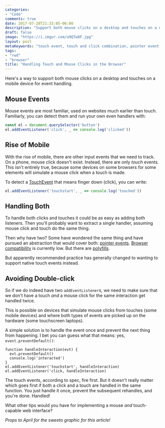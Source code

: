 ```yaml
---
categories:
- "Code"
comments: true
date: 2017-07-28T21:33:05-06:00
description: "Support both mouse clicks on a desktop and touches on a mobile device for event handling."
draft: false
image: "https://i.imgur.com/a9QTw8F.jpg"
layout: post
metaKeywords: "touch event, touch and click combination, pointer event, polyfill, addeventlistener, touchstart, touchclick"
tags:
- "rwd"
- "browser"
title: "Handling Touch and Mouse Clicks in the Browser"
---
```


Here's a way to support both mouse clicks on a desktop and touches on a mobile device for event handling.

<!--more-->

## Mouse Events

Mouse events are most familiar, used on websites much earlier than touch.  Familiarly, you can detect them and run your own even handlers with:

```js
const el = document.querySelector('button')
el.addEventListener('click', _ => console.log('clicked'))
```

## Rise of Mobile

With the rise of mobile, there are other input events that we need to track.  On a phone, mouse click doesn't exist.  Instead, there are only *touch* events.  This isn't entirely true, because some devices on some browsers for some elements will simulate a mouse click when a touch is made.

To detect a [TouchEvent](https://developer.mozilla.org/en-US/docs/Web/API/TouchEvent) that means finger down (click), you can write:

```js
el.addEventListener('touchstart', _ => console.log('touched'))
```

## Handling Both

To handle both clicks and touches it could be as easy as adding both listeners.  Then you'll probably want to extract a single handler, assuming mouse click and touch do the same thing.  

Then why have two?  Some have wondered the same thing and have pursued an abstraction that would cover both: [pointer events](https://developer.mozilla.org/en-US/docs/Web/API/Pointer_events).  [Browser compatibility](http://caniuse.com/#feat=pointer) is currently low.  But there are [polyfills](https://github.com/jquery/PEP).  

But apparently recommended practice has generally changed to wanting to support native touch events instead.

## Avoiding Double-click

So if we do indeed have two `addEventListener`s, we need to make sure that we don't have a touch *and* a mouse click for the same interaction get handled twice.

This is possible on devices that simulate mouse clicks from touches (some mobile devices) and where both types of events are picked up on the hardware (some touchscreen laptops).

A simple solution is to handle the event once and prevent the next thing from happening.  I bet you can guess what that means: yes, `event.preventDefault()`: 

```
function handleInteraction(evt) {
  evt.preventDefault()
  console.log('interacted')
}
el.addEventListener('touchstart', handleInteraction)
el.addEventListener('click, handleInteraction)
```

The touch events, according to spec, fire first.  But it doesn't really matter which goes first if both a click and a touch are handled in the same function.  You just handle it once, prevent the subsequent rehandles, and you're done. 
Handled!

What other tips would you have for implementing a mouse *and* touch-capable web interface?

_Props to April for the sweeto graphic for this article!_
